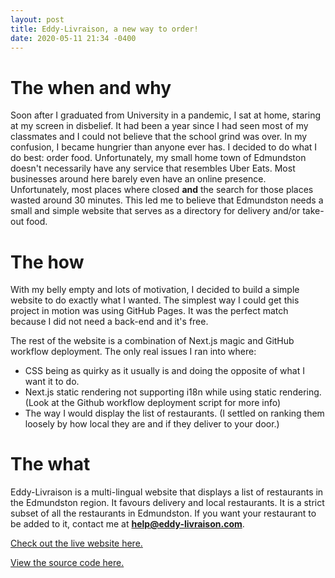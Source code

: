 ```yaml
---
layout: post
title: Eddy-Livraison, a new way to order!
date: 2020-05-11 21:34 -0400
---
```


# The when and why

Soon after I graduated from University in a pandemic, I sat at home, staring at my screen in disbelief. It had been a year since I had seen most of my classmates and I could not believe that the school grind was over. In my confusion, I became hungrier than anyone ever has. I decided to do what I do best: order food. Unfortunately, my small home town of Edmundston doesn't necessarily have any service that resembles Uber Eats. Most businesses around here barely even have an online presence. Unfortunately, most places where closed **and** the search for those places wasted around 30 minutes. This led me to believe that Edmundston needs a small and simple website that serves as a directory for delivery and/or take-out food.

# The how

With my belly empty and lots of motivation, I decided to build a simple website to do exactly what I wanted. The simplest way I could get this project in motion was using GitHub Pages. It was the perfect match because I did not need a back-end and it's free.



The rest of the website is a combination of Next.js magic and GitHub workflow deployment. The only real issues I ran into where:
- CSS being as quirky as it usually is and doing the opposite of what I want it to do.
- Next.js static rendering not supporting i18n while using static rendering. (Look at the Github workflow deployment script for more info)
- The way I would display the list of restaurants. (I settled on ranking them loosely by how local they are and if they deliver to your door.)

# The what

Eddy-Livraison is a multi-lingual website that displays a list of restaurants in the Edmundston region. It favours delivery and local restaurants. It is a strict subset of all the restaurants in Edmundston. If you want your restaurant to be added to it, contact me at **help@eddy-livraison.com**.

[Check out the live website here.](https://eddy-livraison.com)

[View the source code here.](https://github.com/AideTechBot/eddy-livraison)

